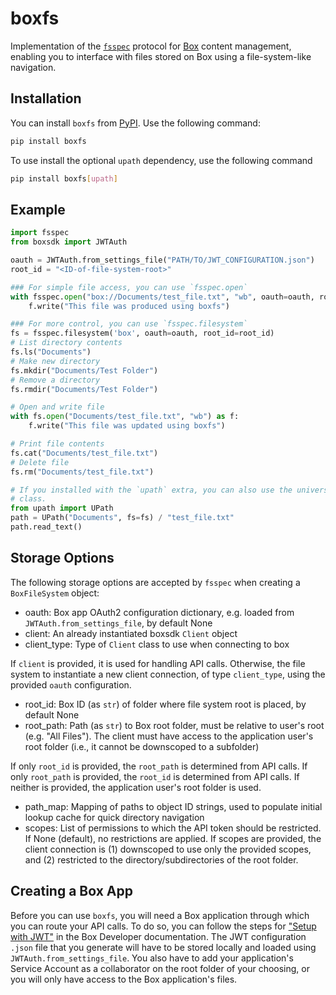 # boxfs

Implementation of the [`fsspec`](https://filesystem-spec.readthedocs.io/en/latest/index.html)
protocol for [Box](https://www.box.com/overview) content management, enabling you to
interface with files stored on Box using a file-system-like navigation.

## Installation

You can install `boxfs` from [PyPI](https://pypi.org/project/boxfs/). Use the following
command:

```bash
pip install boxfs
```

To use install the optional `upath` dependency, use the following command

```bash
pip install boxfs[upath]
```

## Example

```python
import fsspec
from boxsdk import JWTAuth

oauth = JWTAuth.from_settings_file("PATH/TO/JWT_CONFIGURATION.json")
root_id = "<ID-of-file-system-root>"

### For simple file access, you can use `fsspec.open`
with fsspec.open("box://Documents/test_file.txt", "wb", oauth=oauth, root_id=root_id) as f:
    f.write("This file was produced using boxfs")

### For more control, you can use `fsspec.filesystem`
fs = fsspec.filesystem('box', oauth=oauth, root_id=root_id)
# List directory contents
fs.ls("Documents")
# Make new directory
fs.mkdir("Documents/Test Folder")
# Remove a directory
fs.rmdir("Documents/Test Folder")

# Open and write file
with fs.open("Documents/test_file.txt", "wb") as f:
    f.write("This file was updated using boxfs")

# Print file contents
fs.cat("Documents/test_file.txt")
# Delete file
fs.rm("Documents/test_file.txt")

# If you installed with the `upath` extra, you can also use the universal-pathlib UPath
# class.
from upath import UPath
path = UPath("Documents", fs=fs) / "test_file.txt"
path.read_text()
```

## Storage Options

The following storage options are accepted by `fsspec` when creating a `BoxFileSystem`
object:

- oauth: Box app OAuth2 configuration dictionary, e.g. loaded from
    `JWTAuth.from_settings_file`, by default None
- client: An already instantiated boxsdk `Client` object
- client_type: Type of `Client` class to use when connecting to box

If `client` is provided, it is used for handling API calls. Otherwise, the file
system to instantiate a new client connection, of type `client_type`, using the
provided `oauth` configuration.

- root_id: Box ID (as `str`) of folder where file system root is placed, by default
    None
- root_path: Path (as `str`) to Box root folder, must be relative to user's root
    (e.g. "All Files"). The client must have access to the application user's root
    folder (i.e., it cannot be downscoped to a subfolder)

If only `root_id` is provided, the `root_path` is determined from API calls. If 
only `root_path` is provided, the `root_id` is determined from API calls. If
neither is provided, the application user's root folder is used.

- path_map: Mapping of paths to object ID strings, used to populate initial lookup
    cache for quick directory navigation
- scopes: List of permissions to which the API token should be restricted. If None
    (default), no restrictions are applied. If scopes are provided, the client
    connection is (1) downscoped to use only the provided scopes, and
    (2) restricted to the directory/subdirectories of the root folder.

## Creating a Box App

Before you can use `boxfs`, you will need a Box application through which you can route
your API calls. To do so, you can follow the steps for
["Setup with JWT"](https://developer.box.com/guides/authentication/jwt/jwt-setup/)
in the Box Developer documentation. The JWT configuration `.json` file that
you generate will have to be stored locally and loaded using
`JWTAuth.from_settings_file`. You also have to add your application's
Service Account as a collaborator on the root folder of your choosing, or
you will only have access to the Box application's files.

